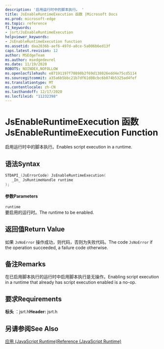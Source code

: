 ```yaml
---
description: '启用运行时中的脚本执行。 '
title: JsEnableRuntimeExecution 函数 |Microsoft Docs
ms.prod: microsoft-edge
ms.topic: reference
f1_keywords:
- jsrt/JsEnableRuntimeExecution
helpviewer_keywords:
- JsEnableRuntimeExecution function
ms.assetid: daa2036b-aef6-497d-a8ce-5a006b6ed13f
caps.latest.revision: 12
author: MSEdgeTeam
ms.author: msedgedevrel
ms.date: 11/19/2020
ROBOTS: NOINDEX,NOFOLLOW
ms.openlocfilehash: e87191197f70898b2f69d138026edd4e75cd5114
ms.sourcegitcommit: a35a6b5bbc21b7df61d08cbc6b074b5325ad4fef
ms.translationtype: MT
ms.contentlocale: zh-CN
ms.lasthandoff: 12/17/2020
ms.locfileid: "11232398"
---
```

# <span data-ttu-id="0d15d-103">JsEnableRuntimeExecution 函数</span><span class="sxs-lookup"><span data-stu-id="0d15d-103">JsEnableRuntimeExecution Function</span></span>

<span data-ttu-id="0d15d-104">启用运行时中的脚本执行。</span><span class="sxs-lookup"><span data-stu-id="0d15d-104">Enables script execution in a runtime.</span></span>  
  
## <span data-ttu-id="0d15d-105">语法</span><span class="sxs-lookup"><span data-stu-id="0d15d-105">Syntax</span></span>  
  
```cpp  
STDAPI_(JsErrorCode) JsEnableRuntimeExecution(  
   _In_ JsRuntimeHandle runtime  
);  
```  
  
#### <span data-ttu-id="0d15d-106">参数</span><span class="sxs-lookup"><span data-stu-id="0d15d-106">Parameters</span></span>  
 `runtime`  
 <span data-ttu-id="0d15d-107">要启用的运行时。</span><span class="sxs-lookup"><span data-stu-id="0d15d-107">The runtime to be enabled.</span></span>  
  
## <span data-ttu-id="0d15d-108">返回值</span><span class="sxs-lookup"><span data-stu-id="0d15d-108">Return Value</span></span>  
 <span data-ttu-id="0d15d-109">如果 `JsNoError` 操作成功，则代码，否则为失败代码。</span><span class="sxs-lookup"><span data-stu-id="0d15d-109">The code `JsNoError` if the operation succeeded, a failure code otherwise.</span></span>  
  
## <span data-ttu-id="0d15d-110">备注</span><span class="sxs-lookup"><span data-stu-id="0d15d-110">Remarks</span></span>  
 <span data-ttu-id="0d15d-111">在已启用脚本执行的运行时中启用脚本执行是无操作。</span><span class="sxs-lookup"><span data-stu-id="0d15d-111">Enabling script execution in a runtime that already has script execution enabled is a no-op.</span></span>  
  
## <span data-ttu-id="0d15d-112">要求</span><span class="sxs-lookup"><span data-stu-id="0d15d-112">Requirements</span></span>  
 <span data-ttu-id="0d15d-113">**标头** ：jsrt.h</span><span class="sxs-lookup"><span data-stu-id="0d15d-113">**Header:** jsrt.h</span></span>  
  
## <span data-ttu-id="0d15d-114">另请参阅</span><span class="sxs-lookup"><span data-stu-id="0d15d-114">See Also</span></span>  
 [<span data-ttu-id="0d15d-115">应用 (JavaScript Runtime)</span><span class="sxs-lookup"><span data-stu-id="0d15d-115">Reference (JavaScript Runtime)</span></span>](../chakra-hosting/reference-javascript-runtime.md)
